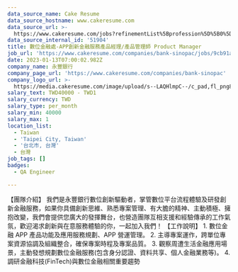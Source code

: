 ```yaml
---
data_source_name: Cake Resume
data_source_hostname: www.cakeresume.com
data_source_url: >-
  https://www.cakeresume.com/jobs?refinementList%5Bprofession%5D%5B0%5D=engineering_qa-engineer&refinementList%5Bsalary_type%5D=per_month&refinementList%5Bsalary_currency%5D=TWD&range%5Bsalary_range%5D%5Bmax%5D=600000
data_source_internal_id: '51904'
title: 數位金融處-APP創新金融服務產品經理/產品管理師 Product Manager
job_url: 'https://www.cakeresume.com/companies/bank-sinopac/jobs/9cb91a'
date: 2023-01-13T07:00:02.982Z
company_name: 永豐銀行
company_page_url: 'https://www.cakeresume.com/companies/bank-sinopac'
company_logo_url: >-
  https://media.cakeresume.com/image/upload/s--LAQHlmpC--/c_pad,fl_png8,h_200,w_200/v1587440067/gwlaoecacjdvqwtejhl3.png
salary_text: TWD40000 - TWD1
salary_currency: TWD
salary_type: per_month
salary_min: 40000
salary_max: 1
location_list:
  - Taiwan
  - 'Taipei City, Taiwan'
  - '台北市, 台灣'
  - 台灣
job_tags: []
badges:
  - QA Engineer

---
```


【團隊介紹】 我們是永豐銀行數位創新驅動者，掌管數位平台流程體驗及研發創新金融服務，如果你具備創新思維、熟悉專案管理、有大膽的精神、主動積極、擁抱改變，我們會提供您廣大的發揮舞台，也營造團隊互相支援和經驗傳承的工作氣氛，歡迎渴求創新與在意服務體驗的你，一起加入我們！ 【工作說明】 1. 數位金融 APP 產品功能及應用服務規劃、APP 營運管理。 2. 主導專案運作，跨單位專案資源協調及組織整合，確保專案時程及專案品質。 3. 觀察周遭生活金融應用場景，主動發想規劃數位金融服務(包含身分認證、資料共享、個人金融業務等)。 4. 調研金融科技(FinTech)與數位金融相關重要趨勢